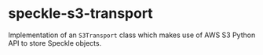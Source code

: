 # speckle-s3-transport
Implementation of an `S3Transport` class which makes use of AWS S3 Python API to store Speckle objects.
